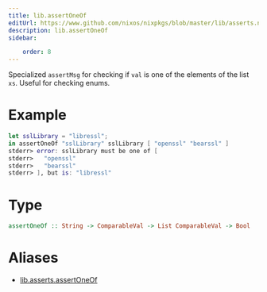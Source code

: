 ```yaml
---
title: lib.assertOneOf
editUrl: https://www.github.com/nixos/nixpkgs/blob/master/lib/asserts.nix#L56C5
description: lib.assertOneOf
sidebar:

    order: 8
---
```


Specialized `assertMsg` for checking if `val` is one of the elements
of the list `xs`. Useful for checking enums.

# Example

```nix
let sslLibrary = "libressl";
in assertOneOf "sslLibrary" sslLibrary [ "openssl" "bearssl" ]
stderr> error: sslLibrary must be one of [
stderr>   "openssl"
stderr>   "bearssl"
stderr> ], but is: "libressl"
```

# Type

```haskell
assertOneOf :: String -> ComparableVal -> List ComparableVal -> Bool
```


# Aliases

- [lib.asserts.assertOneOf](/reference/libasserts.assertOneOf)


